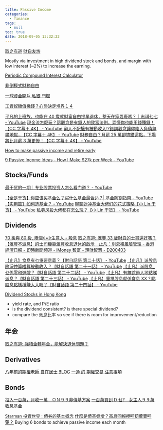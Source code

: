 ```yaml
---
title: Passive Income
categories:
  - finance
tags:
  - null
toc: true
date: 2018-09-05 13:32:23
---
```


[取之有道](https://www.cpleung826.com/)
[財自友坊](http://finfreefdgroup.blogspot.com/)

Mostly via investment in high dividend stock and bonds, and margin with low interest (~2%) to increase the earning.

[Periodic Compound Interest Calculator](https://www.calculatorsoup.com/calculators/financial/compound-interest-calculator-periodic.php)

[非倒模式財務自由](http://hk70s.blogspot.com/2016/10/blog-post_19.html)

[一球資金開戶 私銀 門檻](http://hk70s.blogspot.com/2016/08/blog-post_9.html)

[工資奴隸值幾錢？心態決定境界１４](http://hk70s.blogspot.com/2017/01/blog-post_17.html)

[平凡的上班族，也能在 40 歲就財富自由提早退休，整天在家耍廢嗎？｜志祺七七 - YouTube](https://www.youtube.com/watch?v=q9S6tJNOQcY)
[現金流怎麼玩？這觀念是有錢人的致富法則，弄懂你也能用錢賺錢！【CC 字幕＋ 4K】 - YouTube](https://www.youtube.com/watch?v=5-eS7Qs5_p0)
[窮人不配擁有被動收入!?錯誤觀念讓你陷入負債無盡地獄...【CC 字幕＋ 4K】 - YouTube](https://www.youtube.com/watch?v=eG2OomBTprQ)
[財務自由？月薪 25 萬卻搞錯這點，下場將比月薪 3 萬更慘！【CC 字幕＋ 4K】 - YouTube](https://www.youtube.com/watch?v=w1YrfsI-rmM)

[How to make passive income and retire early](https://www.cnbc.com/amp/2021/02/05/how-to-make-passive-income-and-retire-early.html)

[9 Passive Income Ideas - How I Make $27k per Week - YouTube](https://www.youtube.com/watch?v=M5y69v1RbU0)

## Stocks/Funds

[最干货的一期｜专业股票投资人怎么看门道？ - YouTube](https://www.youtube.com/watch?v=xnIYIpXKvNM)

[【全是干货】你应该买基金么？买什么基金最合适？| 基金防割指南 - YouTube](https://www.youtube.com/watch?v=d_kJgwxhOJM)
[【实用篇】如何选基金？ - YouTube](https://www.youtube.com/watch?v=kRmOaRDWnIg)
[聊聊对冲基金大佬们的花式策略【小 Lin 干货】 - YouTube](https://www.youtube.com/watch?v=pBy9aw-xWXw)
[私募风投大佬都在怎么玩？【小 Lin 干货】 - YouTube](https://www.youtube.com/watch?v=Vo8pEe615eQ)

## Dividends

[70 後與 80 後, 兩個小小生意人 - 股息](http://hk70s.blogspot.com/search/label/dividend)
[取之有道: 滙豐 33 歲財自的士哥還好嗎？](https://www.cpleung826.com/2020/04/33.html?m=1)
[【滙豐不派息】的士司機靠滙豐收息退休的啟示　止凡：別忽視風險管理 - 香港經濟日報 - 即時新聞頻道 - iMoney 智富 - 理財智慧 - D200403](https://inews.hket.com/article/2609633)

[【止凡】食息有乜重要意義？【財自話語 第二十話】 - YouTube](https://www.youtube.com/watch?v=lqSx3xEz4TE)
[【止凡】派股息除淨仲算唔算被動收入？【財自話語 第二十一話】 - YouTube](https://www.youtube.com/watch?v=0da_HpHEVo4)
[【止凡】派股息\_乜係零和遊戲？【財自話語 第二十二話】 - YouTube](https://www.youtube.com/watch?v=ie07s1f36sY)
[【止凡】有無諗過人地點睇派息？【財自話語 第二十三話】 - YouTube](https://www.youtube.com/watch?v=qQxcY0tHKZg)
[【止凡】重視股息就係食息 XX？睇股息點樣穩賺大大啖？【財自話語 第二十四話】 - YouTube](https://www.youtube.com/watch?v=QrpLt94jAqs)

[Dividend Stocks in Hong Kong](https://www.dividendyields.org/country/hong-kong/)

- yield rate, and P/E ratio
- is the dividend consistent? is there special dividend?
- compare the 派息比率 so see if there is room for improvement/reduction

## 年金

[取之有道: 強積金轉年金，能解決退休問題？](https://www.cpleung826.com/2021/10/blog-post_12.html)

## Derivatives

[八年前的期權老師 自在居士 BLOG](http://hk70s.blogspot.com/2014/12/blog_30.html)
[一通 的 期權交易 注意事項](http://hk70s.blogspot.com/2015/08/blog-post_12.html)

## Bonds

[投入一百萬，月收一萬　ＯＮ９９非債基方案](http://hk70s.blogspot.com/2017/01/blog-post_14.html)
[一百萬買到 D 乜?　女主人９９萬收息基金](http://hk70s.blogspot.com/2018/01/d.html)

[Starman 投資世界 : 債券的基本概念](http://starnman84.blogspot.com/search/label/債券的基本概念)
[什麼是債基疊增？高息回報攪咩葫蘆賣咩藥？](http://hk70s.blogspot.com/2016/12/blog-post_29.html)
Buying 6 bonds to achieve passive income each month
